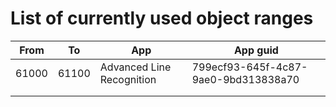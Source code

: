 # List of currently used object ranges #

|From|To|App|App guid|
|---|---|---|---|
|61000|61100|Advanced Line Recognition|799ecf93-645f-4c87-9ae0-9bd313838a70|
|   |   |   |   |
|   |   |   |   |
